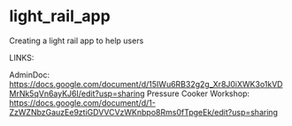 # light_rail_app
Creating a light rail app to help users



LINKS:

AdminDoc: https://docs.google.com/document/d/15IWu6RB32g2g_Xr8J0iXWK3o1kVDMrNk5qVn6ayKJ6I/edit?usp=sharing
Pressure Cooker Workshop: https://docs.google.com/document/d/1-ZzWZNbzGauzEe9ztiGDVVCVzWKnbpo8Rms0fTpgeEk/edit?usp=sharing

